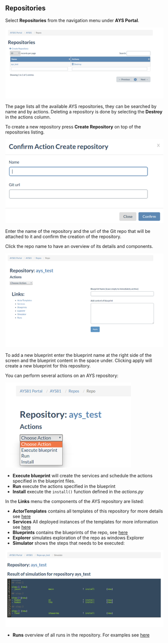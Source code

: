 ## Repositories

Select **Repositories** from the navigation menu under **AYS Portal**.

![](repos.png)

The page lists all the available AYS repositories, they can be searched by name and by actions. Deleting a repository is done by selecting the **Destroy** in the actions column.

 To create a new repository press **Create Repository** on top of the repositories listing.

 ![](create_repo.png)

Enter the name of the repository and the url of the Git repo that will be attached to it and confirm the creation of the repository.

Click the repo name to have an overview of its details and components.

![](repo_details.png)

To add a new blueprint enter the blueprint name at the right side of the screen and the blueprint content in the space under. Clicking apply will create a new blueprint for this repository.

You can perform several actions on an  AYS repository:

![](repo_actions.png)

- **Execute blueprint** will create the services and schedule the actions specified in the blueprint files.
- **Run** execute the actions specified in the blueprint
- **Install** execute the `install()` function defined in the *actions.py*

In the **Links** menu the components of the AYS repository are listed:
- **ActorTemplates** contains all templates of this repository for more details see [here](/docs/walkthrough/Templates/Templates.md)
- **Services** All deployed instances of the templates for more information see [here](/docs/walkthrough/Services/Services.md)
- **Blueprints** contains the blueprints of the repo, see [here](/docs/walkthrough/Blueprints/Blueprints.md)
- **Explorer** simulates exploration of the repo as windows Explorer
- **Simulator** shows the steps that needs to be executed:

![](simulator.png)

- **Runs** overview of all runs in the repository. For examples see [here](/docs/walkthrough/Runs/Runs.md)
